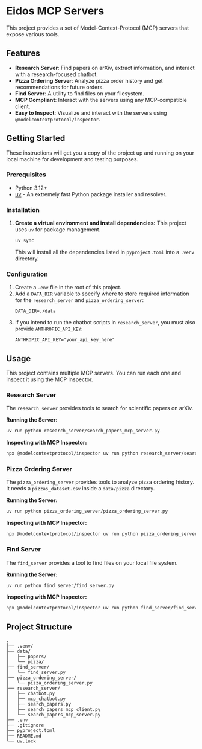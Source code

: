 # Eidos MCP Servers

This project provides a set of Model-Context-Protocol (MCP) servers that expose various tools.

## Features

*   **Research Server**: Find papers on arXiv, extract information, and interact with a research-focused chatbot.
*   **Pizza Ordering Server**: Analyze pizza order history and get recommendations for future orders.
*   **Find Server**: A utility to find files on your filesystem.
*   **MCP Compliant**: Interact with the servers using any MCP-compatible client.
*   **Easy to Inspect**: Visualize and interact with the servers using `@modelcontextprotocol/inspector`.

## Getting Started

These instructions will get you a copy of the project up and running on your local machine for development and testing purposes.

### Prerequisites

*   Python 3.12+
*   [uv](https://github.com/astral-sh/uv) - An extremely fast Python package installer and resolver.

### Installation

1.  **Create a virtual environment and install dependencies:**
    This project uses `uv` for package management.
    ```sh
    uv sync
    ```
    This will install all the dependencies listed in `pyproject.toml` into a `.venv` directory.

### Configuration

1.  Create a `.env` file in the root of this project.
2.  Add a `DATA_DIR` variable to specify where to store required information for the `research_server` and `pizza_ordering_server`:
    ```
    DATA_DIR=./data
    ```
3.  If you intend to run the chatbot scripts in `research_server`, you must also provide `ANTHROPIC_API_KEY`:
    ```
    ANTHROPIC_API_KEY="your_api_key_here"
    ```

## Usage

This project contains multiple MCP servers. You can run each one and inspect it using the MCP Inspector.

### Research Server

The `research_server` provides tools to search for scientific papers on arXiv.

**Running the Server:**
```sh
uv run python research_server/search_papers_mcp_server.py
```

**Inspecting with MCP Inspector:**
```sh
npx @modelcontextprotocol/inspector uv run python research_server/search_papers_mcp_server.py
```

### Pizza Ordering Server

The `pizza_ordering_server` provides tools to analyze pizza ordering history. It needs a `pizzas_dataset.csv` inside a `data/pizza` directory.

**Running the Server:**
```sh
uv run python pizza_ordering_server/pizza_ordering_server.py
```

**Inspecting with MCP Inspector:**
```sh
npx @modelcontextprotocol/inspector uv run python pizza_ordering_server/pizza_ordering_server.py
```

### Find Server

The `find_server` provides a tool to find files on your local file system.

**Running the Server:**
```sh
uv run python find_server/find_server.py
```

**Inspecting with MCP Inspector:**
```sh
npx @modelcontextprotocol/inspector uv run python find_server/find_server.py
```

## Project Structure

```
.
├── .venv/
├── data/
│   ├── papers/
│   └── pizza/
├── find_server/
│   └── find_server.py
├── pizza_ordering_server/
│   └── pizza_ordering_server.py
├── research_server/
│   ├── chatbot.py
│   ├── mcp_chatbot.py
│   ├── search_papers.py
│   ├── search_papers_mcp_client.py
│   └── search_papers_mcp_server.py
├── .env
├── .gitignore
├── pyproject.toml
├── README.md
└── uv.lock
```
